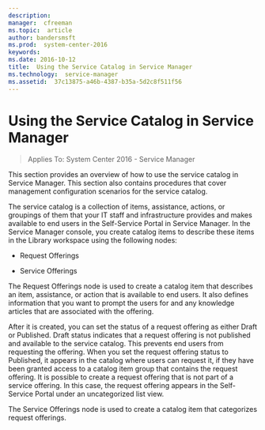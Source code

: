 ```yaml
---
description:  
manager:  cfreeman
ms.topic:  article
author: bandersmsft
ms.prod:  system-center-2016
keywords:  
ms.date: 2016-10-12
title:  Using the Service Catalog in Service Manager
ms.technology:  service-manager
ms.assetid:  37c13875-a46b-4387-b35a-5d2c8f511f56
---
```


# Using the Service Catalog in Service Manager

>Applies To: System Center 2016 - Service Manager

This section provides an overview of how to use the service catalog in Service Manager. This section also contains procedures that cover management configuration scenarios for the service catalog.

The service catalog is a collection of items, assistance, actions, or groupings of them that  your IT staff and infrastructure provides and makes available to end users in the Self-Service Portal in Service Manager. In the Service Manager console, you create catalog items to describe these items in the Library workspace using the following nodes:

-   Request Offerings

-   Service Offerings

The Request Offerings node is used to create a catalog item that describes an item, assistance, or action that is available to end users. It also defines information that you want to prompt the users for and any knowledge articles that are associated with the offering.

After it is created, you can set the status of a request offering as either Draft or Published. Draft status indicates that a request offering is not published and available to the service catalog. This prevents end users from requesting the offering. When you set the request offering status to Published, it appears in the catalog where users can request it, if they have been granted access to a catalog item group that contains the request offering. It is possible to create a request offering that is not part of a service offering. In this case, the request offering appears in the Self-Service Portal under an uncategorized list view.

The Service Offerings node is used to create a catalog item that categorizes request offerings.
